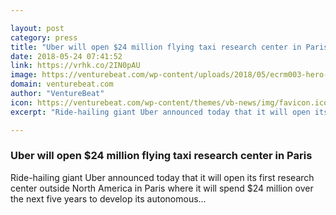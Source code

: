 ```yaml
---

layout: post
category: press
title: "Uber will open $24 million flying taxi research center in Paris"
date: 2018-05-24 07:41:52
link: https://vrhk.co/2IN0pAU
image: https://venturebeat.com/wp-content/uploads/2018/05/ecrm003-hero-shot-1.jpg?fit=1920%2C1080&strip=all
domain: venturebeat.com
author: "VentureBeat"
icon: https://venturebeat.com/wp-content/themes/vb-news/img/favicon.ico
excerpt: "Ride-hailing giant Uber announced today that it will open its first research center outside North America in Paris where it will spend $24 million over the next five years to develop its autonomous…"

---
```


### Uber will open $24 million flying taxi research center in Paris

Ride-hailing giant Uber announced today that it will open its first research center outside North America in Paris where it will spend $24 million over the next five years to develop its autonomous…
